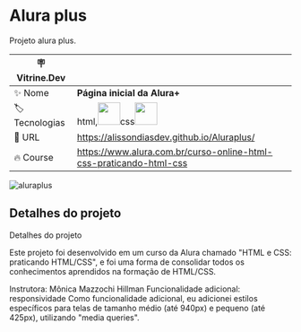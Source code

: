 # Alura plus

Projeto alura plus.

| :placard: Vitrine.Dev |     |
| -------------  | --- |
| :sparkles: Nome        | **Página inicial da Alura+**
| :label: Tecnologias |  html,<img src="https://cdn.jsdelivr.net/gh/devicons/devicon/icons/html5/html5-original.svg" width="40" height="40"/>css<img src="https://cdn.jsdelivr.net/gh/devicons/devicon/icons/css3/css3-original.svg" width="40" height="40"/>
| :rocket: URL         | https://alissondiasdev.github.io/Aluraplus/
| :fire: Course     | https://www.alura.com.br/curso-online-html-css-praticando-html-css

<!-- Inserir imagem com a #vitrinedev ao final do link -->
![aluraplus](https://user-images.githubusercontent.com/84820359/210069468-cd0ee478-7e76-49d1-b95d-bca17755c79d.png#vitrinedev)



## Detalhes do projeto

Detalhes do projeto

Este projeto foi desenvolvido em um curso da Alura chamado "HTML e CSS: praticando HTML/CSS", e foi uma forma de consolidar todos os conhecimentos aprendidos na formação de HTML/CSS.

Instrutora: Mônica Mazzochi Hillman
Funcionalidade adicional: responsividade
Como funcionalidade adicional, eu adicionei estilos específicos para telas de tamanho médio (até 940px) e pequeno (até 425px), utilizando "media queries".


